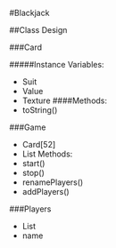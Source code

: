 #Blackjack

##Class Design

###Card

#####Instance Variables:
- Suit
- Value
- Texture
####Methods:
- toString()

###Game

- Card[52]
- List<Players>
Methods:
- start()
- stop()
- renamePlayers()
- addPlayers()

###Players

- List<Cards>
- name
